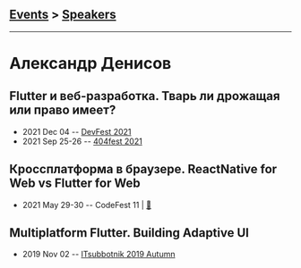 ## [Events](../README.md) > [Speakers](../speakers.md)
---

# Александр Денисов

## Flutter и веб-разработка. Тварь ли дрожащая или право имеет?
- 2021 Dec 04 -- [DevFest 2021](https://youtu.be/UKDX4n7vB1k)    
- 2021 Sep 25-26 -- [404fest 2021](https://youtu.be/p6qUCcOsX5A)    
## Кроссплатформа в браузере. ReactNative for Web vs Flutter for Web
- 2021 May 29-30 -- CodeFest 11  | [:notebook:](https://disk.yandex.ru/d/_gzxa97IqxTagw)  
## Multiplatform Flutter. Building Adaptive UI
- 2019 Nov 02 -- [ITsubbotnik 2019 Autumn](https://youtu.be/KdDvUqe-KVA)    
